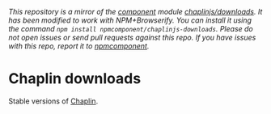 *This repository is a mirror of the [component](http://component.io) module [chaplinjs/downloads](http://github.com/chaplinjs/downloads). It has been modified to work with NPM+Browserify. You can install it using the command `npm install npmcomponent/chaplinjs-downloads`. Please do not open issues or send pull requests against this repo. If you have issues with this repo, report it to [npmcomponent](https://github.com/airportyh/npmcomponent).*
# Chaplin downloads

Stable versions of [Chaplin](http://chaplinjs.org).
